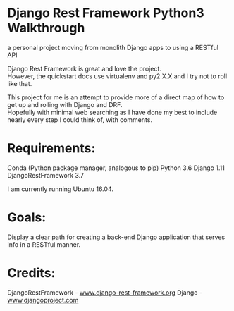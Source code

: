 # Django Rest Framework Python3 Walkthrough 
a personal project moving from monolith Django apps to using a RESTful API

Django Rest Framework is great and love the project.  
However, the quickstart docs use virtualenv and py2.X.X and I try not to roll like that.

This project for me is an attempt to provide more of a direct map of how to get up and rolling with Django and DRF.  
Hopefully with minimal web searching as I have done my best to include nearly every step I could think of, with comments.

# Requirements:
Conda (Python package manager, analogous to pip)
Python 3.6
Django 1.11
DjangoRestFramework 3.7

I am currently running Ubuntu 16.04.

# Goals:
Display a clear path for creating a back-end Django application that serves info in a RESTful manner.

# Credits:
DjangoRestFramework - www.django-rest-framework.org
Django - www.djangoproject.com
